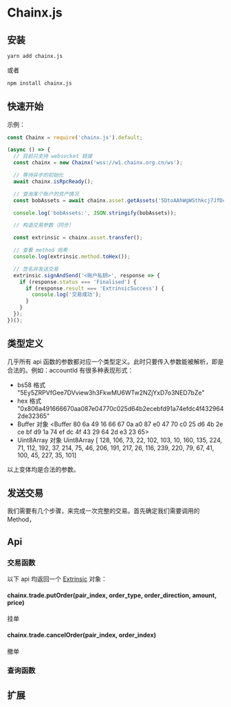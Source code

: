 # Chainx.js

## 安装

```bash
yarn add chainx.js
```

或者

```bash
npm install chainx.js
```

## 快速开始

示例：

```javascript
const Chainx = require('chainx.js').default;

(async () => {
  // 目前只支持 websocket 链接
  const chainx = new Chainx('wss://w1.chainx.org.cn/ws');

  // 等待异步的初始化
  await chainx.isRpcReady();

  // 查询某个账户的资产情况
  const bobAssets = await chainx.asset.getAssets('5DtoAAhWgWSthkcj7JfDcF2fGKEWg91QmgMx37D6tFBAc6Qg');

  console.log('bobAssets:', JSON.stringify(bobAssets));

  // 构造交易参数（同步）

  const extrinsic = chainx.asset.transfer();

  // 查看 method 哈希
  console.log(extrinsic.method.toHex());

  // 签名并发送交易
  extrinsic.signAndSend('<账户私钥>', response => {
    if (response.status === 'Finalised') {
      if (response.result === 'ExtrinsicSuccess') {
        console.log('交易成功');
      }
    }
  });
})();
```
## 类型定义

几乎所有 api 函数的参数都对应一个类型定义。此时只要传入参数能被解析，即是合法的。例如：accountId 有很多种表现形式：

- bs58 格式 "5Ey5ZRPVfGee7DVview3h3FkwMU6WTw2NZjYxD7o3NED7bZe"
- hex 格式 "0x806a491666670aa087e04770c025d64b2ecebfd91a74efdc4f4329642de32365"
- Buffer 对象 <Buffer 80 6a 49 16 66 67 0a a0 87 e0 47 70 c0 25 d6 4b 2e ce bf d9 1a 74 ef dc 4f 43 29 64 2d e3 23 65>
- Uint8Array 对象 Uint8Array [ 128, 106, 73, 22, 102, 103, 10, 160, 135, 224, 71, 112, 192, 37, 214, 75, 46, 206, 191, 217, 26, 116, 239, 220, 79, 67, 41, 100, 45, 227, 35, 101]

以上变体均是合法的参数。

## 发送交易

我们需要有几个步骤，来完成一次完整的交易。首先确定我们需要调用的 Method，

## Api

### 交易函数

以下 api 均返回一个 [Extrinsic](https://github.com/chainx-org/chainx.js/blob/master/packages/types/src/Extrinsic.js) 对象：

#### chainx.trade.putOrder(pair_index, order_type, order_direction, amount, price)

挂单

#### chainx.trade.cancelOrder(pair_index, order_index)

撤单

### 查询函数

## 扩展
